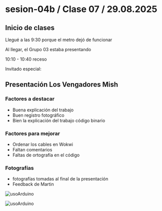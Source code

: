 # sesion-04b / Clase 07 / 29.08.2025

## Inicio de clases

Llegué a las 9:30 porque el metro dejó de funcionar 

Al llegar, el Grupo 03  estaba presentando 

10:10 - 10:40 receso

Invitado especial:

## Presentación Los Vengadores Mish

### Factores a destacar

- Buena explicación del trabajo 
- Buen registro fotográfico 
- Bien la explicación del trabajo código binario

### Factores para mejorar

- Ordenar los cables en Wokwi
- Faltan comentarios
- Faltas de ortografía en el código
  
### Fotografías 

- fotografías tomadas al final de la presentación
- Feedback de Martin 

![usoArduino](./imagenes/arduinoPlaca2.png)

![usoArduino](./imagenes/arduinoPlaca.png)


